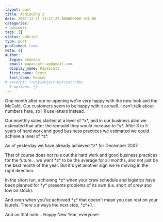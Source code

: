 ```yaml
---
layout: post
title: Achieving z
date: 2007-12-31 11:17:27.000000000 +01:00
categories:
- business
tags: []
status: publish
type: post
published: true
meta: {}
author:
  login: shanson
  email: papascott-wp@gmail.com
  display_name: PapaScott
  first_name: Scott
  last_name: Hanson
# excerpt: !ruby/object:Hpricot::Doc
  # options: {}
---
```

<p>One month after our re-opening we're very happy with the new look and the McCaf&eacute;. Our customers seem to be happy with it as well. I can't talk about numbers here, so I'll use letters instead. </p>
<p>Our monthly sales started at a level of *x*, and in our business plan we estimated that after the remodel they would increase to *y*. After 3 to 5 years of hard work and good business practices we estimated we could achieve a level of *z*.</p>
<p>As of yesterday we have already achieved *z* for December 2007.</p>
<p>That of course does not rule out the hard work and good business practices for the future... we want *z* to be the average for all months, and not just be the best month of the year. But it's yet another sign we're moving in the right direction.</p>
<p>In the short run, achieving *z* when your crew schedule and logistics have been planned for *y* presents problems of its own (i.e. short of crew and low on stock). </p>
<p>And even when you've achieved *z* that doesn't mean you can rest on your laurels. There's always the next step, *z*+1.</p>
<p>And on that note... Happy New Year, everyone!</p>

